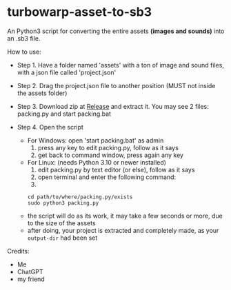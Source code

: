 # turbowarp-asset-to-sb3
An Python3 script for converting the entire assets **(images and sounds)** into an .sb3 file.

How to use:
- Step 1. Have a folder named 'assets' with a ton of image and sound files, with a json file called 'project.json'
- Step 2. Drag the project.json file to another position (MUST not inside the assets folder)
- Step 3. Download zip at [Release](https://github.com/TuBeo5866/turbowarp-asset-to-sb3/edit/main/README.md) and extract it. You may see 2 files: packing.py and start packing.bat
- Step 4. Open the script
     + For Windows: open 'start packing.bat' as admin
         1. press any key to edit packing.py, follow as it says
         2. get back to command window, press again any key
     + For Linux: (needs Python 3.10 or newer installed) 
         1. edit packing.py by text editor (or else), follow as it says
         2. open terminal and enter the following command:
         3. 
         ```
         cd path/to/where/packing.py/exists
         sudo python3 packing.py
         ```
       
    - the script will do as its work, it may take a few seconds or more, due to the size of the assets
    - after doing, your project is extracted and completely made, as your ```output-dir``` had been set
    
Credits:
- Me
- ChatGPT
- my friend
